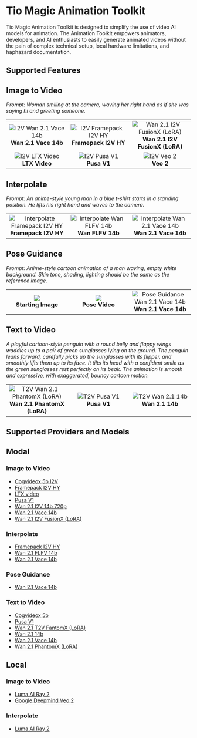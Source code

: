 # Tio Magic Animation Toolkit

Tio Magic Animation Toolkit is designed to simplify the use of video AI models for animation. The Animation Toolkit empowers animators, developers, and AI enthusiasts to easily generate animated videos without the pain of complex technical setup, local hardware limitations, and haphazard documentation.

## Supported Features

## Image to Video
*Prompt: Woman smiling at the camera, waving her right hand as if she was saying hi and greeting someone.*

<table>
  <tr>
    <td align="center" width="33%">
      <img src="https://storage.googleapis.com/tm-animation-public-examples/i2v/disney2_wan_vace.gif" alt="I2V Wan 2.1 Vace 14b"><br>
      <b>Wan 2.1 Vace 14b</b>
    </td>
    <td align="center" width="33%">
      <img src="https://storage.googleapis.com/tm-animation-public-examples/i2v/disney2_i2v_framepack.gif" alt="I2V Framepack I2V HY"><br>
      <b>Framepack I2V HY</b>
    </td>
    <td align="center" width="33%">
      <img src="https://storage.googleapis.com/tm-animation-public-examples/i2v/disney2_i2v_fusionx.gif" alt="Wan 2.1 I2V FusionX (LoRA)"><br>
      <b>Wan 2.1 I2V FusionX (LoRA)</b>
    </td>
  </tr>
  <tr>
    <td align="center" width="33%">
      <img src="https://storage.googleapis.com/tm-animation-public-examples/i2v/disney2_i2v_ltx.gif" alt="I2V LTX Video"><br>
      <b>LTX Video</b>
    </td>
    <td align="center" width="33%">
      <img src="https://storage.googleapis.com/tm-animation-public-examples/i2v/disney2_i2v_pusa.gif" alt="I2V Pusa V1"><br>
      <b>Pusa V1</b>
    </td>
    <td align="center" width="33%">
      <img src="https://storage.googleapis.com/tm-animation-public-examples/i2v/disney2_i2v_veo.gif" alt="I2V Veo 2"><br>
      <b>Veo 2</b>
    </td>
  </tr>
</table>

## Interpolate
*Prompt: An anime-style young man in a blue t-shirt starts in a standing position. He lifts his right hand and waves to the camera.*

<table>
  <tr>
    <td align="center" width="33%">
      <img src="https://storage.googleapis.com/tm-animation-public-examples/interpolate/interpolate_framepack.gif" alt="Interpolate Framepack I2V HY"><br>
      <b>Framepack I2V HY</b>
    </td>
    <td align="center" width="33%">
      <img src="https://storage.googleapis.com/tm-animation-public-examples/interpolate/interpolate_wan_flfv2.gif" alt="Interpolate Wan FLFV 14b"><br>
      <b>Wan FLFV 14b</b>
    </td>
    <td align="center" width="33%">
      <img src="https://storage.googleapis.com/tm-animation-public-examples/interpolate/interpolate_wan_vace.gif" alt="Interpolate Wan 2.1 Vace 14b"><br>
      <b>Wan 2.1 Vace 14b</b>
    </td>
  </tr>
</table>

## Pose Guidance
*Prompt: Anime-style cartoon animation of a man waving, empty white background. Skin tone, shading, lighting should be the same as the reference image.*

<table>
  <tr>
    <td align="center" width="33%">
      <img src="https://storage.googleapis.com/tm-animation-public-examples/pose_guidance/pg-sample.png"><br>
      <b>Starting Image</b>
    </td>
    <td align="center" width="33%">
      <img src="https://storage.googleapis.com/tm-animation-public-examples/pose_guidance/driving-wave.gif"><br>
      <b>Pose Video</b>
    </td>
    <td align="center" width="33%">
      <img src="https://storage.googleapis.com/tm-animation-public-examples/pose_guidance/pose_guidance.gif" alt="Pose Guidance Wan 2.1 Vace 14b"><br>
      <b>Wan 2.1 Vace 14b</b>
    </td>
  </tr>
</table>

## Text to Video
*A playful cartoon-style penguin with a round belly and flappy wings waddles up to a pair of green sunglasses lying on the ground. The penguin leans forward, carefully picks up the sunglasses with its flipper, and smoothly lifts them up to its face. It tilts its head with a confident smile as the green sunglasses rest perfectly on its beak. The animation is smooth and expressive, with exaggerated, bouncy cartoon motion.*

<table>
  <tr>
    <td align="center" width="33%">
      <img src="https://storage.googleapis.com/tm-animation-public-examples/t2v/penguin_t2v_phantomfusionx.gif" alt="T2V Wan 2.1 PhantomX (LoRA)"><br>
      <b>Wan 2.1 PhantomX (LoRA)</b>
    </td>
    <td align="center" width="33%">
      <img src="https://storage.googleapis.com/tm-animation-public-examples/t2v/penguin_t2v_pusav1.gif" alt="T2V Pusa V1"><br>
      <b>Pusa V1</b>
    </td>
    <td align="center" width="33%">
      <img src="https://storage.googleapis.com/tm-animation-public-examples/t2v/penguin_t2v_want2v.gif" alt="T2V Wan 2.1 14b"><br>
      <b>Wan 2.1 14b</b>
    </td>
  </tr>
</table>

## Supported Providers and Models

## Modal

### Image to Video
- [Cogvideox 5b I2V](https://huggingface.co/zai-org/CogVideoX-5b-I2V)
- [Framepack I2V HY](https://github.com/lllyasviel/FramePack)
- [LTX video](https://huggingface.co/Lightricks/LTX-Video)
- [Pusa V1](https://huggingface.co/RaphaelLiu/PusaV1)
- [Wan 2.1 I2V 14b 720p](https://huggingface.co/Wan-AI/Wan2.1-I2V-14B-720P)
- [Wan 2.1 Vace 14b](https://huggingface.co/Wan-AI/Wan2.1-VACE-14B)
- [Wan 2.1 I2V FusionX (LoRA)](https://huggingface.co/vrgamedevgirl84/Wan14BT2VFusioniX)

### Interpolate
- [Framepack I2V HY](https://github.com/lllyasviel/FramePack)
- [Wan 2.1 FLFV 14b](https://huggingface.co/Wan-AI/Wan2.1-FLF2V-14B-720P)
- [Wan 2.1 Vace 14b](https://huggingface.co/Wan-AI/Wan2.1-VACE-14B)

### Pose Guidance
- [Wan 2.1 Vace 14b](https://huggingface.co/Wan-AI/Wan2.1-VACE-14B)

### Text to Video
- [Cogvideox 5b](https://huggingface.co/zai-org/CogVideoX-5b)
- [Pusa V1](https://huggingface.co/RaphaelLiu/PusaV1)
- [Wan 2.1 T2V FantomX (LoRA)](https://huggingface.co/vrgamedevgirl84/Wan14BT2VFusioniX)
- [Wan 2.1 14b](https://huggingface.co/Wan-AI/Wan2.1-T2V-14B)
- [Wan 2.1 Vace 14b](https://huggingface.co/Wan-AI/Wan2.1-VACE-14B)
- [Wan 2.1 PhantomX (LoRA)](https://huggingface.co/vrgamedevgirl84/Wan14BT2VFusioniX)

## Local

### Image to Video
- [Luma AI Ray 2](https://lumalabs.ai/ray)
- [Google Deepmind Veo 2](https://deepmind.google/models/veo/)

### Interpolate
- [Luma AI Ray 2](https://lumalabs.ai/ray)

